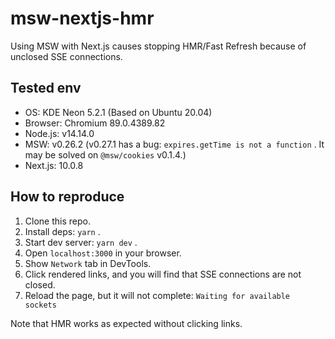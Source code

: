 # msw-nextjs-hmr

Using MSW with Next.js causes stopping HMR/Fast Refresh because of unclosed SSE connections.

## Tested env

- OS: KDE Neon 5.2.1 (Based on Ubuntu 20.04)
- Browser: Chromium 89.0.4389.82
- Node.js: v14.14.0
- MSW: v0.26.2 (v0.27.1 has a bug: `expires.getTime is not a function` . It may be solved on `@msw/cookies` v0.1.4.)
- Next.js: 10.0.8

## How to reproduce

1. Clone this repo.
1. Install deps: `yarn` .
1. Start dev server: `yarn dev` .
1. Open `localhost:3000` in your browser.
1. Show `Network` tab in DevTools.
1. Click rendered links, and you will find that SSE connections are not closed.
1. Reload the page, but it will not complete: `Waiting for available sockets`

Note that HMR works as expected without clicking links.
